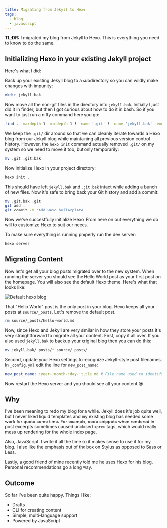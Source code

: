 ```yaml
---
title: Migrating from Jekyll to Hexo
tags:
  - blog
  - javascript
---
```


**TL;DR:** I migrated my blog from Jekyll to Hexo. This is everything you need to know to do the same.

## Initializing Hexo in your existing Jekyll project

Here's what I did:

Back up your existing Jekyll blog to a subdirectory so you can wildly make changes with impunity:

```bash
mkdir jekyll.bak
```

Now move all the non-git files in the directory into `jekyll.bak`. Initially I just did it in finder, but then I got curious about how to do it in bash. So if you want to just run a nifty command here you go:

```bash
find . -maxdepth 1 -mindepth 1 ! -name '.git' ! -name 'jekyll.bak' -exec mv '{}' ./jekyll.bak/ \;
```

We keep the `.git/` dir around so that we can cleanly iterate towards a Hexo blog from our Jekyll blog while maintaining all previous version control history. However, the `hexo init` command actually removed `.git/` on my system so we need to move it too, but only temporarily:

```bash
mv .git .git.bak
```

Now initialize Hexo in your project directory:

```bash
hexo init .
```

This should have left `jekyll.bak` and `.git.bak` intact while adding a bunch of new files. Now it's safe to bring back your Git history and add a commit:

```bash
mv .git.bak .git
git add .
git commit -m 'Add Hexo boilerplate'
```

Now we've succesffully initialize Hexo. From here on out everything we do will to customize Hexo to suit our needs.

To make sure everything is running properly run the dev server:

```bash
hexo server
```

## Migrating Content

Now let's get all your blog posts migrated over to the new system. When running the server you should see the Hello World post as your first post on the homepage. You will also see the default Hexo theme. Here's what that looks like:

![Default hexo blog](http://dropsinn.s3.amazonaws.com/Screen%20Shot%202016-11-12%20at%203.09.34%20PM.png)

That "Hello World" post is the only post in your blog. Hexo keeps all your posts at `source/_posts`. Let's remove the default post.

```bash
rm source/_posts/hello-world.md
```

Now, since Hexo and Jekyll are very similar in how they store your posts it's very straightforward to migrate all your content. First, copy it all over. If you also used `jekyll.bak` to backup your original blog then you can do this:

```bash
mv jekyll.bak/_posts/* source/_posts/
```

Second, update your Hexo settings to recognize Jekyll-style post filenames. In `_config.yml` edit the line for `new_post_name`:

```yaml
new_post_name: :year-:month-:day-:title.md # File name used to identify posts
```

Now restart the Hexo server and you should see all your content :sunglasses:

## Why

I've been meaning to redo my blog for a while. Jekyll does it's job quite well, but I never liked liquid templates and my existing blog has needed some work for quote some time. For example, code snippets when rendered in post excerpts sometimes caused unclosed `<pre>` tags, which would really mess up rendering for the whole index page.

Also, JavaScript. I write it all the time so it makes sense to use it for my blog. I also like the emphasis out of the box on Stylus as opposed to Sass or Less.

Lastly, a good friend of mine recently told me he uses Hexo for his blog. Personal recommendations go a long way.

## Outcome

So far I've been quite happy. Things I like:

* Drafts
* CLI for creating content
* Simple, multi-language support
* Powered by JavaScript
